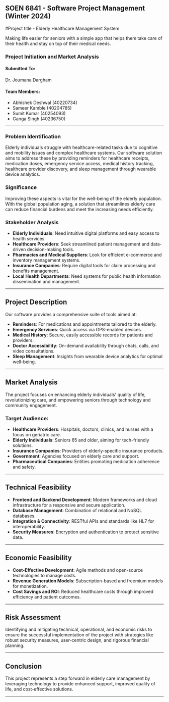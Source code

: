 ## SOEN 6841 - Software Project Management (Winter 2024)

#Project title - Elderly Healthcare Management System

Making life easier for seniors with a simple app that helps them take care of their health and stay on top of their medical needs.

### Project Initiation and Market Analysis

#### Submitted To:
Dr. Joumana Dargham

#### Team Members:
- Abhishek Deshwal (40220734)
- Sameer Kamble (40204785)
- Sumit Kumar (40254093)
- Ganga Singh (40236750)

---

### Problem Identification

Elderly individuals struggle with healthcare-related tasks due to cognitive and mobility issues and complex healthcare systems. Our software solution aims to address these by providing reminders for healthcare receipts, medication doses, emergency service access, medical history tracking, healthcare provider discovery, and sleep management through wearable device analytics.

### Significance

Improving these aspects is vital for the well-being of the elderly population. With the global population aging, a solution that streamlines elderly care can reduce financial burdens and meet the increasing needs efficiently.

### Stakeholder Analysis

- **Elderly Individuals**: Need intuitive digital platforms and easy access to health services.
- **Healthcare Providers**: Seek streamlined patient management and data-driven decision-making tools.
- **Pharmacies and Medical Suppliers**: Look for efficient e-commerce and inventory management systems.
- **Insurance Companies**: Require digital tools for claim processing and benefits management.
- **Local Health Departments**: Need systems for public health information dissemination and management.

---

## Project Description

Our software provides a comprehensive suite of tools aimed at:

- **Reminders**: For medications and appointments tailored to the elderly.
- **Emergency Services**: Quick access via GPS-enabled devices.
- **Medical History**: Secure, easily accessible records for patients and providers.
- **Doctor Accessibility**: On-demand availability through chats, calls, and video consultations.
- **Sleep Management**: Insights from wearable device analytics for optimal well-being.

---

## Market Analysis

The project focuses on enhancing elderly individuals' quality of life, revolutionizing care, and empowering seniors through technology and community engagement.

### Target Audience:

- **Healthcare Providers**: Hospitals, doctors, clinics, and nurses with a focus on geriatric care.
- **Elderly Individuals**: Seniors 65 and older, aiming for tech-friendly solutions.
- **Insurance Companies**: Providers of elderly-specific insurance products.
- **Government**: Agencies focused on elderly care and support.
- **Pharmaceutical Companies**: Entities promoting medication adherence and safety.

---

## Technical Feasibility

- **Frontend and Backend Development**: Modern frameworks and cloud infrastructure for a responsive and secure application.
- **Database Management**: Combination of relational and NoSQL databases.
- **Integration & Connectivity**: RESTful APIs and standards like HL7 for interoperability.
- **Security Measures**: Encryption and authentication to protect sensitive data.

---

## Economic Feasibility

- **Cost-Effective Development**: Agile methods and open-source technologies to manage costs.
- **Revenue Generation Models**: Subscription-based and freemium models for monetization.
- **Cost Savings and ROI**: Reduced healthcare costs through improved efficiency and patient outcomes.

---

## Risk Assessment

Identifying and mitigating technical, operational, and economic risks to ensure the successful implementation of the project with strategies like robust security measures, user-centric design, and rigorous financial planning.

---

## Conclusion

This project represents a step forward in elderly care management by leveraging technology to provide enhanced support, improved quality of life, and cost-effective solutions.

---
